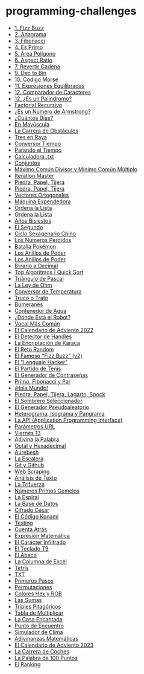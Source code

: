 # programming-challenges
<ul>
  <li>
<a href="https://github.com/fmmdevs/programming-challenges/tree/main/programming-challenges/000%20Fizz%20Buzz">1. Fizz Buzz</a>
    
  </li>
   <li>
<a href="https://github.com/fmmdevs/programming-challenges/tree/main/programming-challenges/001%20Anagrama">2. Anagrama</a>
    
  </li>
   <li>
<a href="https://github.com/fmmdevs/programming-challenges/tree/main/programming-challenges/002%20Fibonacci">3. Fibonacci</a>
    
  </li>
   <li>
<a href="https://github.com/fmmdevs/programming-challenges/tree/main/programming-challenges/003%20Es%20Primo">4. Es Primo</a>
    
  </li>
   <li>
<a href="https://github.com/fmmdevs/programming-challenges/tree/main/programming-challenges/004%20%C3%81rea%20Pol%C3%ADgono">5. Area Poligono</a>
    
  </li>
   <li>
<a href="https://github.com/fmmdevs/programming-challenges/tree/main/programming-challenges/005%20Aspect%20Ratio">6. Aspect Ratio</a>
    
  </li>

   <li>
<a href="https://github.com/fmmdevs/programming-challenges/tree/main/programming-challenges/006%20Revertir%20Cadena">7. Revertir Cadena</a>
    
  </li>
   <li>
<a href="https://github.com/fmmdevs/programming-challenges/tree/main/programming-challenges/007%20Decimal%20a%20Binario">9. Dec to Bin</a>
    
  </li>
   <li>
<a href="https://github.com/fmmdevs/programming-challenges/tree/main/programming-challenges/009%20Codigo%20Morse">10. Codigo Morse</a>
    
  </li>
   <li>
    <a href="https://github.com/fmmdevs/programming-challenges/tree/main/programming-challenges/010%20Expresiones%20Equilibradas">11. Expresiones Equilibradas</a>
  </li>
   <li>
    <a href="https://github.com/fmmdevs/programming-challenges/tree/main/programming-challenges/011%20Comparador%20de%20Caracteres">12. Comparador de Caracteres</a>
  </li>
<li><a href="">12. ¿Es un Palíndromo?</a></li>
<li><a href="">Factorial Recursivo</a></li>
<li><a href="">¿Es un Número de Armstrong?</a></li>
<li><a href="">¿Cuántos Días?</a></li>
<li><a href="">En Mayúscula</a></li>
<li><a href="">La Carrera de Obstáculos</a></li>
<li><a href="">Tres en Raya</a></li>
<li><a href="">Conversor Tiempo</a></li>
<li><a href="">Parando el Tiempo</a></li>
<li><a href="">Calculadora .txt</a></li>
<li><a href="">Conjuntos</a></li>
<li><a href="">Máximo Común Divisor y Mínimo Común Múltiplo</a></li>
<li><a href="">Iteration Master</a></li>
<li><a href="">Piedra, Papel, Tijera</a></li>
<li><a href="">Piedra, Papel, Tijera</a></li>
<li><a href="">Vectores Ortogonales</a></li>
<li><a href="">Máquina Expendedora</a></li>
<li><a href="">Ordena la Lista</a></li>
<li><a href="">Ordena la Lista</a></li>
<li><a href="">Años Bisiestos</a></li>
<li><a href="">El Segundo</a></li>
<li><a href="">Ciclo Sexagenario Chino</a></li>
<li><a href="">Los Números Perdidos</a></li>
<li><a href="">Batalla Pokémon</a></li>
<li><a href="">Los Anillos de Poder</a></li>
<li><a href="">Los Anillos de Poder</a></li>
<li><a href="">Binario a Decimal</a></li>
<li><a href="">Top Algoritmos | Quick Sort</a></li>
<li><a href="">Triángulo de Pascal</a></li>
<li><a href="">La Ley de Ohm</a></li>
<li><a href="">Conversor de Temperatura</a></li>
<li><a href="">Truco o Trato</a></li>
<li><a href="">Bumeranes</a></li>
<li><a href="">Contenedor de Agua</a></li>
<li><a href="">¿Dónde Está el Robot?</a></li>
<li><a href="">Vocal Más Común</a></li>
<li><a href="">El Calendario de Adviento 2022</a></li>
<li><a href="">El Detector de Handles</a></li>
<li><a href="">La Encriptación de Karaca</a></li>
<li><a href="">El Reto Random</a></li>
<li><a href="">El Famoso "Fizz Buzz" (v2)</a></li>
<li><a href="">El "Lenguaje Hacker"</a></li>
<li><a href="">El Partido de Tenis</a></li>
<li><a href="">El Generador de Contraseñas</a></li>
<li><a href="">Primo, Fibonacci y Par</a></li>
<li><a href="">¡Hola Mundo!</a></li>
<li><a href="">Piedra, Papel, Tijera, Lagarto, Spock</a></li>
<li><a href="">El Sombrero Seleccionador</a></li>
<li><a href="">El Generador Pseudoaleatorio</a></li>
<li><a href="">Heterograma, Isograma y Pangrama</a></li>
<li><a href="">La API (Application Programming Interface)</a></li>
<li><a href="">Parámetros URL</a></li>
<li><a href="">Viernes 13</a></li>
<li><a href="">Adivina la Palabra</a></li>
<li><a href="">Octal y Hexadecimal</a></li>
<li><a href="">Aurebesh</a></li>
<li><a href="">La Escalera</a></li>
<li><a href="">Git y Github</a></li>
<li><a href="">Web Scraping</a></li>
<li><a href="">Análisis de Texto</a></li>
<li><a href="">La Trifuerza</a></li>
<li><a href="">Números Primos Gemelos</a></li>
<li><a href="">La Espiral</a></li>
<li><a href="">La Base de Datos</a></li>
<li><a href="">Cifrado César</a></li>
<li><a href="">El Código Konami</a></li>
<li><a href="">Testing</a></li>
<li><a href="">Cuenta Atrás</a></li>
<li><a href="">Expresión Matemática</a></li>
<li><a href="">El Carácter Infiltrado</a></li>
<li><a href="">El Teclado T9</a></li>
<li><a href="">El Ábaco</a></li>
<li><a href="">La Columna de Excel</a></li>
<li><a href="">Tetris</a></li>
<li><a href="">TXT</a></li>
<li><a href="">Primeros Pasos</a></li>
<li><a href="">Permutaciones</a></li>
<li><a href="">Colores Hex y RGB</a></li>
<li><a href="">Las Sumas</a></li>
<li><a href="">Triples Pitagóricos</a></li>
<li><a href="">Tabla de Multiplicar</a></li>
<li><a href="">La Casa Encantada</a></li>
<li><a href="">Punto de Encuentro</a></li>
<li><a href="">Simulador de Clima</a></li>
<li><a href="">Adivinanzas Matemáticas</a></li>
<li><a href="">El Calendario de Adviento 2023</a></li>
<li><a href="">La Carrera de Coches</a></li>
<li><a href="">La Palabra de 100 Puntos</a></li>
<li><a href="">El Ranking</a></li>
</ul>


